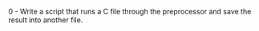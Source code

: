 0 - Write a script that runs a C file through the preprocessor and save the result into another file.

